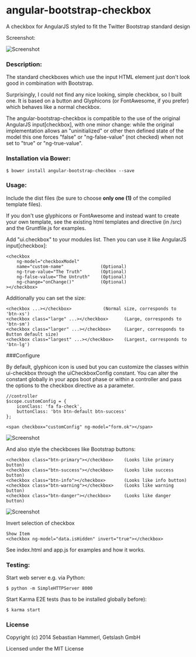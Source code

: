 angular-bootstrap-checkbox
==========================

A checkbox for AngularJS styled to fit the Twitter Bootstrap standard design

Screenshot:

![Screenshot](/checkbox.png?raw=true "Screenshot")

### Description:

The standard checkboxes which use the input HTML element just don't look good in combination with Bootstrap.

Surprisingly, I could not find any nice looking, simple checkbox, so I built one. It is based on a button and Glyphicons (or FontAwesome, if you prefer) which behaves like a normal checkbox.

The angular-bootstrap-checkbox is compatible to the use of the original AngularJS input[checkbox], with one minor change: while the original implementation allows an "uninitialized" or other then defined state of the model this one forces "false" or "ng-false-value" (not checked) when not set to "true" or "ng-true-value".

### Installation via Bower:

```
$ bower install angular-bootstrap-checkbox --save
```

### Usage:

Include the dist files (be sure to choose **only one (1)** of the compiled template files).

If you don't use glyphicons or FontAwesome and instead want to create your own template, see the existing html templates and directive (in /src) and the Gruntfile.js for examples.

Add "ui.checkbox" to your modules list. Then you can use it like AngularJS input[checkbox]:

```
<checkbox
    ng-model="checkboxModel"
    name="custom-name"              (Optional)
    ng-true-value="The Truth"       (Optional)
    ng-false-value="The Untruth"    (Optional)
    ng-change="onChange()"          (Optional)
></checkbox>
```

Additionally you can set the size:

```
<checkbox ...></checkbox>            (Normal size, corresponds to 'btn-xs')
<checkbox class="large" ...></checkbox>      (Large, corresponds to 'btn-sm')
<checkbox class="larger" ...></checkbox>     (Larger, corresponds to Button default size)
<checkbox class="largest" ...></checkbox>    (Largest, corresponds to 'btn-lg')
```

###Configure

By default, glyphicon icon is used but you can customize the classes within ui-checkbox through the uiCheckboxConfig constant. You can alter the constant globally in your apps boot phase or within a controller and pass the options to the checkbox directive as a parameter.

```
//controller
$scope.customConfig = {
	iconClass: 'fa fa-check',
	buttonClass: 'btn btn-default btn-success'
};
```

```
<span checkbox="customConfig" ng-model="form.ok"></span>
```


![Screenshot](/sizes.png?raw=true "Screenshot Sizes")

And also style the checkboxes like Bootstrap buttons:

```
<checkbox class="btn-primary"></checkbox>    (Looks like primary button)
<checkbox class="btn-success"></checkbox>    (Looks like success button)
<checkbox class="btn-info"></checkbox>       (Looks like info button)
<checkbox class="btn-warning"></checkbox>    (Looks like warning button)
<checkbox class="btn-danger"></checkbox>     (Looks like danger button)
```

![Screenshot](/styles.png?raw=true "Screenshot Styles")

Invert selection of checkbox
```
Show Item
<checkbox ng-model="data.isHidden" invert="true"></checkbox>
```

See index.html and app.js for examples and how it works.

### Testing:

Start web server e.g. via Python:
```
$ python -m SimpleHTTPServer 8000
```

Start Karma E2E tests (has to be installed globally before):
```
$ karma start
```

### License

Copyright (c) 2014 Sebastian Hammerl, Getslash GmbH

Licensed under the MIT License
